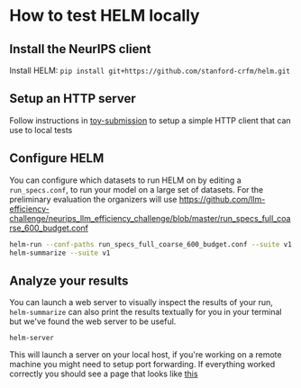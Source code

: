 # How to test HELM locally

## Install the NeurIPS client

Install HELM: `pip install git+https://github.com/stanford-crfm/helm.git`


## Setup an HTTP server

Follow instructions in [toy-submission](/sample-submissions/lit-gpt/) to setup a simple HTTP client that can use to local tests

## Configure HELM

You can configure which datasets to run HELM on by editing a `run_specs.conf`, to run your model on a large set of datasets. For the preliminary evaluation the organizers will use  https://github.com/llm-efficiency-challenge/neurips_llm_efficiency_challenge/blob/master/run_specs_full_coarse_600_budget.conf

```bash
helm-run --conf-paths run_specs_full_coarse_600_budget.conf --suite v1 --max-eval-instances 10
helm-summarize --suite v1
```

## Analyze your results

You can launch a web server to visually inspect the results of your run, `helm-summarize` can also print the results textually for you in your terminal but we've found the web server to be useful.

```
helm-server
```

This will launch a server on your local host, if you're working on a remote machine you might need to setup port forwarding. If everything worked correctly you should see a page that looks like [this](https://user-images.githubusercontent.com/3282513/249620854-080f4d77-c5fd-4ea4-afa4-cf6a9dceb8c9.png)
